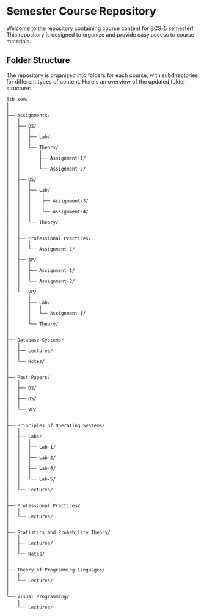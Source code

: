 
# Semester Course Repository

Welcome to the repository containing course content for BCS-5 semester! This repository is designed to organize and provide easy access to course materials.

## Folder Structure

The repository is organized into folders for each course, with subdirectories for different types of content. Here's an overview of the updated folder structure:

```
5th sem/
│
│
├── Assignments/
│   │
│   ├── DS/
│   │   │
│   │   ├── Lab/
│   │   │  
│   │   └── Theory/
│   │       │
│   │       ├── Assignment-1/
│   │       │  
│   │       └── Assignment-2/
│   │
│   ├── OS/
│   │   │
│   │   ├── Lab/
│   │   │    │
│   │   │    ├── Assignment-3/
│   │   │    │
│   │   │    └── Assignment-4/
│   │   │
│   │   └── Theory/
│   │
│   │
│   ├── Professional Practices/
│   │   │
│   │   └── Assignment-1/
│   │ 
│   ├── SP/
│   │   │
│   │   ├── Assignment-1/
│   │   │
│   │   └── Assignment-2/
│   │ 
│   └── VP/
│       │
│       ├── Lab/
│       │   │
│       │   └── Assignment-1/
│       │
│       └── Theory/
│    
│
├── Database Systems/
│   │
│   ├── Lectures/
│   │
│   └── Notes/
│
│
├── Past Papers/
│   │
│   ├── DS/
│   │
│   ├── OS/
│   │
│   └── VP/
│
│
├── Principles of Operating Systems/
│   │
│   ├── Labs/
│   │   │
│   │   ├── Lab-1/
│   │   │
│   │   ├── Lab-2/
│   │   │
│   │   ├── Lab-4/
│   │   │
│   │   └── Lab-5/
│   │
│   └── Lectures/
│
│
├── Professional Practices/
│   │
│   └── Lectures/
│
│
├── Statistics and Probability Theory/
│   │
│   ├── Lectures/
│   │
│   └── Notes/
│
│
├── Theory of Programming Languages/
│   │
│   └── Lectures/
│
│
└── Visual Programming/
    │
    └── Lectures/
```
